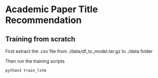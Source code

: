 # Academic Paper Title Recommendation

## Training from scratch

First extract the .csv file from ./data/df_to_model.tar.gz to ./data folder

Then run the training scripts

```bash
python3 train_lstm
```
